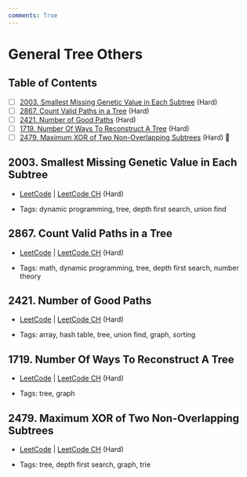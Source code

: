 ```yaml
---
comments: True
---
```


# General Tree Others

## Table of Contents

- [ ] [2003. Smallest Missing Genetic Value in Each Subtree](https://leetcode.cn/problems/smallest-missing-genetic-value-in-each-subtree/) (Hard)
- [ ] [2867. Count Valid Paths in a Tree](https://leetcode.cn/problems/count-valid-paths-in-a-tree/) (Hard)
- [ ] [2421. Number of Good Paths](https://leetcode.cn/problems/number-of-good-paths/) (Hard)
- [ ] [1719. Number Of Ways To Reconstruct A Tree](https://leetcode.cn/problems/number-of-ways-to-reconstruct-a-tree/) (Hard)
- [ ] [2479. Maximum XOR of Two Non-Overlapping Subtrees](https://leetcode.cn/problems/maximum-xor-of-two-non-overlapping-subtrees/) (Hard) 👑

## 2003. Smallest Missing Genetic Value in Each Subtree

-   [LeetCode](https://leetcode.com/problems/smallest-missing-genetic-value-in-each-subtree/) | [LeetCode CH](https://leetcode.cn/problems/smallest-missing-genetic-value-in-each-subtree/) (Hard)

-   Tags: dynamic programming, tree, depth first search, union find


## 2867. Count Valid Paths in a Tree

-   [LeetCode](https://leetcode.com/problems/count-valid-paths-in-a-tree/) | [LeetCode CH](https://leetcode.cn/problems/count-valid-paths-in-a-tree/) (Hard)

-   Tags: math, dynamic programming, tree, depth first search, number theory


## 2421. Number of Good Paths

-   [LeetCode](https://leetcode.com/problems/number-of-good-paths/) | [LeetCode CH](https://leetcode.cn/problems/number-of-good-paths/) (Hard)

-   Tags: array, hash table, tree, union find, graph, sorting


## 1719. Number Of Ways To Reconstruct A Tree

-   [LeetCode](https://leetcode.com/problems/number-of-ways-to-reconstruct-a-tree/) | [LeetCode CH](https://leetcode.cn/problems/number-of-ways-to-reconstruct-a-tree/) (Hard)

-   Tags: tree, graph


## 2479. Maximum XOR of Two Non-Overlapping Subtrees

-   [LeetCode](https://leetcode.com/problems/maximum-xor-of-two-non-overlapping-subtrees/) | [LeetCode CH](https://leetcode.cn/problems/maximum-xor-of-two-non-overlapping-subtrees/) (Hard)

-   Tags: tree, depth first search, graph, trie
